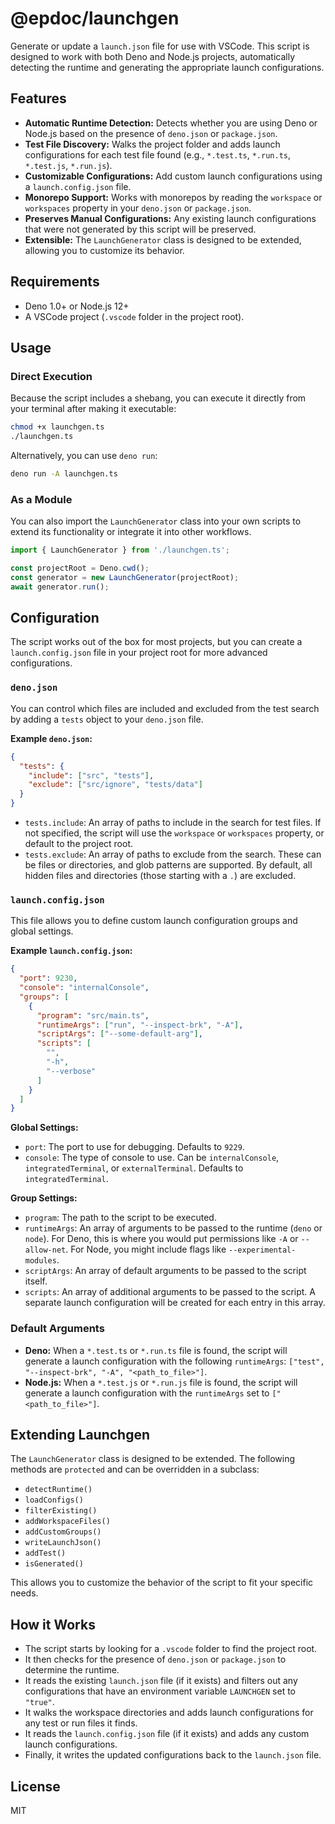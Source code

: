 # @epdoc/launchgen

Generate or update a `launch.json` file for use with VSCode. This script is designed to work with both Deno and Node.js
projects, automatically detecting the runtime and generating the appropriate launch configurations.

## Features

- **Automatic Runtime Detection:** Detects whether you are using Deno or Node.js based on the presence of `deno.json` or
  `package.json`.
- **Test File Discovery:** Walks the project folder and adds launch configurations for each test file found (e.g.,
  `*.test.ts`, `*.run.ts`, `*.test.js`, `*.run.js`).
- **Customizable Configurations:** Add custom launch configurations using a `launch.config.json` file.
- **Monorepo Support:** Works with monorepos by reading the `workspace` or `workspaces` property in your `deno.json` or
  `package.json`.
- **Preserves Manual Configurations:** Any existing launch configurations that were not generated by this script will be
  preserved.
- **Extensible:** The `LaunchGenerator` class is designed to be extended, allowing you to customize its behavior.

## Requirements

- Deno 1.0+ or Node.js 12+
- A VSCode project (`.vscode` folder in the project root).

## Usage

### Direct Execution

Because the script includes a shebang, you can execute it directly from your terminal after making it executable:

```bash
chmod +x launchgen.ts
./launchgen.ts
```

Alternatively, you can use `deno run`:

```bash
deno run -A launchgen.ts
```

### As a Module

You can also import the `LaunchGenerator` class into your own scripts to extend its functionality or integrate it into
other workflows.

```typescript
import { LaunchGenerator } from './launchgen.ts';

const projectRoot = Deno.cwd();
const generator = new LaunchGenerator(projectRoot);
await generator.run();
```

## Configuration

The script works out of the box for most projects, but you can create a `launch.config.json` file in your project root
for more advanced configurations.

### `deno.json`

You can control which files are included and excluded from the test search by adding a `tests` object to your
`deno.json` file.

**Example `deno.json`:**

```json
{
  "tests": {
    "include": ["src", "tests"],
    "exclude": ["src/ignore", "tests/data"]
  }
}
```

- `tests.include`: An array of paths to include in the search for test files. If not specified, the script will use the
  `workspace` or `workspaces` property, or default to the project root.
- `tests.exclude`: An array of paths to exclude from the search. These can be files or directories, and glob patterns
  are supported. By default, all hidden files and directories (those starting with a `.`) are excluded.

### `launch.config.json`

This file allows you to define custom launch configuration groups and global settings.

**Example `launch.config.json`:**

```json
{
  "port": 9230,
  "console": "internalConsole",
  "groups": [
    {
      "program": "src/main.ts",
      "runtimeArgs": ["run", "--inspect-brk", "-A"],
      "scriptArgs": ["--some-default-arg"],
      "scripts": [
        "",
        "-h",
        "--verbose"
      ]
    }
  ]
}
```

**Global Settings:**

- `port`: The port to use for debugging. Defaults to `9229`.
- `console`: The type of console to use. Can be `internalConsole`, `integratedTerminal`, or `externalTerminal`. Defaults
  to `integratedTerminal`.

**Group Settings:**

- `program`: The path to the script to be executed.
- `runtimeArgs`: An array of arguments to be passed to the runtime (`deno` or `node`). For Deno, this is where you would
  put permissions like `-A` or `--allow-net`. For Node, you might include flags like `--experimental-modules`.
- `scriptArgs`: An array of default arguments to be passed to the script itself.
- `scripts`: An array of additional arguments to be passed to the script. A separate launch configuration will be
  created for each entry in this array.

### Default Arguments

- **Deno:** When a `*.test.ts` or `*.run.ts` file is found, the script will generate a launch configuration with the
  following `runtimeArgs`: `["test", "--inspect-brk", "-A", "<path_to_file>"]`.
- **Node.js:** When a `*.test.js` or `*.run.js` file is found, the script will generate a launch configuration with the
  `runtimeArgs` set to `["<path_to_file>"]`.

## Extending Launchgen

The `LaunchGenerator` class is designed to be extended. The following methods are `protected` and can be overridden in a
subclass:

- `detectRuntime()`
- `loadConfigs()`
- `filterExisting()`
- `addWorkspaceFiles()`
- `addCustomGroups()`
- `writeLaunchJson()`
- `addTest()`
- `isGenerated()`

This allows you to customize the behavior of the script to fit your specific needs.

## How it Works

- The script starts by looking for a `.vscode` folder to find the project root.
- It then checks for the presence of `deno.json` or `package.json` to determine the runtime.
- It reads the existing `launch.json` file (if it exists) and filters out any configurations that have an environment
  variable `LAUNCHGEN` set to `"true"`.
- It walks the workspace directories and adds launch configurations for any test or run files it finds.
- It reads the `launch.config.json` file (if it exists) and adds any custom launch configurations.
- Finally, it writes the updated configurations back to the `launch.json` file.

## License

MIT
